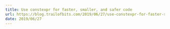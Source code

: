 ```yaml
---
title: Use constexpr for faster, smaller, and safer code
url: https://blog.trailofbits.com/2019/06/27/use-constexpr-for-faster-smaller-and-safer-code/
date: 2019/06/27
---
```

